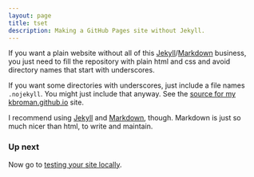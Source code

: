 ```yaml
---
layout: page
title: tset
description: Making a GitHub Pages site without Jekyll.
---
```


If you want a plain website without all of this
[Jekyll](http://jekyllrb.com/)/[Markdown](https://daringfireball.net/projects/markdown/)
business, you just need to fill the repository with plain html and css
and avoid directory names that start with underscores.

If you want some directories with underscores, just include a file
names `.nojekyll`. You might just include that anyway.  See the
[source for my kbroman.github.io](http://github.com/kbroman/kbroman.github.io)
site.

I recommend using [Jekyll](http://jekyllrb.com/) and
[Markdown](https://daringfireball.net/projects/markdown/),
though. Markdown is just so much nicer than html, to write and
maintain.

### Up next

Now go to [testing your site locally](local_test.html).
